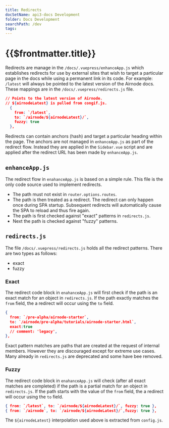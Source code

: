```yaml
---
title: Redirects
docSetName: api3-docs Development
folder: Docs Development
searchPath: /dev
tags:
---
```


# {{$frontmatter.title}}

<TocHeader />
<TOC class="table-of-contents" :include-level="[2,3]" />

Redirects are manage in the `/docs/.vuepress/enhanceApp.js` which establishes
redirects for use by external sites that wish to target a particular page in the
docs while using a permanent link in its code. For example: `/latest` will
always be pointed to the latest version of the Airnode docs. These mappings are
in the `/docs/.vuepress/redirects.js` file.

```json
// Points to the latest version of Airnode.
// ${airnodeLatest} is pulled from congif.js.
  {
    from: `/latest`,
    to: `/airnode/${airnodeLatest}/`,
    fuzzy: true
  },
```

Redirects can contain anchors (hash) and target a particular heading within the
page. The anchors are not managed in `enhanceApp.js` as part of the redirect
flow. Instead they are applied in the `Sidebar.vue` script and are applied after
the redirect URL has been made by `enhanceApp.js`.

## `enhanceApp.js`

The redirect flow in `enahanceApp.js` is based on a simple rule. This file is
the only code source used to implement redirects.

- The path must not exist in `router.options.routes`.
- The path is then treated as a redirect. The redirect can only happen once
  during SPA startup. Subsequent redirects will automatically cause the SPA to
  reload and thus fire again.
- The path is first checked against "exact" patterns in `redirects.js`.
- Next the path is checked against "fuzzy" patterns.

## `redirects.js`

The file `/docs/.vuepress/redirects.js` holds all the redirect patterns. There
are two types as follows:

- exact
- fuzzy

### Exact

The redirect code block in `enahanceApp.js` will first check if the path is an
exact match for an object in `redirects.js`. If the path exactly matches the
`from` field, the a redirect will occur using the `to` field.

```json
{
  from: `/pre-alpha/airnode-starter`,
  to: `/airnode/pre-alpha/tutorials/airnode-starter.html`,
  exact:true
  // comment: 'legacy',
},
```

Exact pattern matches are paths that are created at the request of internal
members. However they are discouraged except for extreme use cases. Many already
in `redirects.js` are deprecated and some have bee removed.

### Fuzzy

The redirect code block in `enahanceApp.js` will check (after all exact matches
are completed) if the path is a partial match for an object in `redirects.js`.
If the path starts with the value of the `from` field, the a redirect will occur
using the `to` field.

```json
{ from: `/latest`, to: `/airnode/${airnodeLatest}/`, fuzzy: true },
{ from: `/airnode`, to: `/airnode/${airnodeLatest}/`,fuzzy: true },
```

The `${airnodeLatest}` interpolation used above is extracted from `config.js`.
